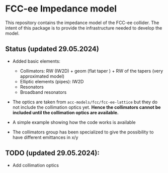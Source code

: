 # FCC-ee Impedance model

This repository contains the impedance model of the FCC-ee collider.
The intent of this package is to provide the infrastructure needed to develop the model.

## Status (updated 29.05.2024)

- Added basic elements: 
  - Collimators: RW (IW2D) + geom (flat taper ) + RW of the tapers (very approximated model)
  - Elliptic elements (pipes): IW2D
  - Resonators
  - Broadband resonators

- The optics are taken from `acc-models/fcc/fcc-ee-lattice` but they do not include the collimation optics yet. **Hence 
the collimators cannot be included until the collimation optics are available.**

- A simple example showing how the code works is available

- The collimators group has been specialized to give the possibility to have different emittances in x/y

## TODO (updated 29.05.2024):
- Add collimation optics
